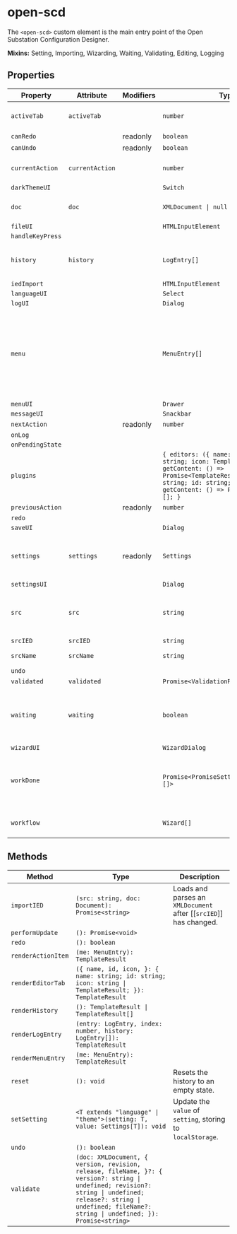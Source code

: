 # open-scd

The `<open-scd>` custom element is the main entry point of the
Open Substation Configuration Designer.

**Mixins:** Setting, Importing, Wizarding, Waiting, Validating, Editing, Logging

## Properties

| Property         | Attribute       | Modifiers | Type                                             | Default                                          | Description                                      |
|------------------|-----------------|-----------|--------------------------------------------------|--------------------------------------------------|--------------------------------------------------|
| `activeTab`      | `activeTab`     |           | `number`                                         | 0                                                | The currently active editor tab.                 |
| `canRedo`        |                 | readonly  | `boolean`                                        |                                                  |                                                  |
| `canUndo`        |                 | readonly  | `boolean`                                        |                                                  |                                                  |
| `currentAction`  | `currentAction` |           | `number`                                         | -1                                               | Index of the last [[`EditorAction`]] applied.    |
| `darkThemeUI`    |                 |           | `Switch`                                         |                                                  |                                                  |
| `doc`            | `doc`           |           | `XMLDocument \| null`                            | null                                             | The `XMLDocument` to be edited                   |
| `fileUI`         |                 |           | `HTMLInputElement`                               |                                                  |                                                  |
| `handleKeyPress` |                 |           |                                                  |                                                  |                                                  |
| `history`        | `history`       |           | `LogEntry[]`                                     | []                                               | All [[`LogEntry`]]s received so far through [[`LogEvent`]]s. |
| `iedImport`      |                 |           | `HTMLInputElement`                               |                                                  |                                                  |
| `languageUI`     |                 |           | `Select`                                         |                                                  |                                                  |
| `logUI`          |                 |           | `Dialog`                                         |                                                  |                                                  |
| `menu`           |                 |           | `MenuEntry[]`                                    | [{"icon":"folder_open","name":"menu.open","startsGroup":true},{"icon":"create_new_folder","name":"menu.new"},{"icon":"snippet_folder","name":"menu.importIED"},{"icon":"save_alt","name":"save"},{"icon":"save","name":"saveAs"},{"icon":"undo","name":"undo","startsGroup":true,"actionItem":true,"action":true},{"icon":"redo","name":"redo","actionItem":true,"action":true},{"icon":"rule_folder","name":"menu.validate","startsGroup":true},{"icon":"rule","name":"menu.viewLog","actionItem":true},{"icon":"extension","startsGroup":true},{"icon":"settings","name":"settings.name","startsGroup":true}] |                                                  |
| `menuUI`         |                 |           | `Drawer`                                         |                                                  |                                                  |
| `messageUI`      |                 |           | `Snackbar`                                       |                                                  |                                                  |
| `nextAction`     |                 | readonly  | `number`                                         |                                                  |                                                  |
| `onLog`          |                 |           |                                                  |                                                  |                                                  |
| `onPendingState` |                 |           |                                                  |                                                  |                                                  |
| `plugins`        |                 |           | `{ editors: ({ name: string; id: string; icon: TemplateResult; getContent: () => Promise<TemplateResult>; } \| { name: string; id: string; icon: string; getContent: () => Promise<...>; })[]; }` | {"editors":[{"name":"substation.name","id":"substation","icon":"zeroLineIcon"},{"name":"communication.name","id":"communication","icon":"settings_ethernet"},{"name":"templates.name","id":"templates","icon":"code"}]} |                                                  |
| `previousAction` |                 | readonly  | `number`                                         |                                                  |                                                  |
| `redo`           |                 |           |                                                  |                                                  |                                                  |
| `saveUI`         |                 |           | `Dialog`                                         |                                                  |                                                  |
| `settings`       | `settings`      | readonly  | `Settings`                                       |                                                  | Current [[`Settings`]] in `localStorage`, default to [[`defaults`]]. |
| `settingsUI`     |                 |           | `Dialog`                                         |                                                  |                                                  |
| `src`            | `src`           |           | `string`                                         |                                                  | The current file's URL. `blob:` URLs are *revoked after parsing*! |
| `srcIED`         | `srcIED`        |           | `string`                                         |                                                  |                                                  |
| `srcName`        | `srcName`       |           | `string`                                         | ""                                               | The name of the current file.                    |
| `undo`           |                 |           |                                                  |                                                  |                                                  |
| `validated`      | `validated`     |           | `Promise<ValidationResult>`                      | "Promise.resolve({\n      file: 'untitled.scd',\n      valid: true,\n      code: 0,\n    })" |                                                  |
| `waiting`        | `waiting`       |           | `boolean`                                        | false                                            | Whether the element is currently waiting for some async work. |
| `wizardUI`       |                 |           | `WizardDialog`                                   |                                                  |                                                  |
| `workDone`       |                 |           | `Promise<PromiseSettledResult<string>[]>`        | "Promise.allSettled(this.work)"                  | A promise which resolves once all currently pending work is done. |
| `workflow`       |                 |           | `Wizard[]`                                       | []                                               | FIFO queue of [[`Wizard`]]s to display.          |

## Methods

| Method             | Type                                             | Description                                      |
|--------------------|--------------------------------------------------|--------------------------------------------------|
| `importIED`        | `(src: string, doc: Document): Promise<string>`  | Loads and parses an `XMLDocument` after [[`srcIED`]] has changed. |
| `performUpdate`    | `(): Promise<void>`                              |                                                  |
| `redo`             | `(): boolean`                                    |                                                  |
| `renderActionItem` | `(me: MenuEntry): TemplateResult`                |                                                  |
| `renderEditorTab`  | `({ name, id, icon, }: { name: string; id: string; icon: string \| TemplateResult; }): TemplateResult` |                                                  |
| `renderHistory`    | `(): TemplateResult \| TemplateResult[]`         |                                                  |
| `renderLogEntry`   | `(entry: LogEntry, index: number, history: LogEntry[]): TemplateResult` |                                                  |
| `renderMenuEntry`  | `(me: MenuEntry): TemplateResult`                |                                                  |
| `reset`            | `(): void`                                       | Resets the history to an empty state.            |
| `setSetting`       | `<T extends "language" \| "theme">(setting: T, value: Settings[T]): void` | Update the `value` of `setting`, storing to `localStorage`. |
| `undo`             | `(): boolean`                                    |                                                  |
| `validate`         | `(doc: XMLDocument, { version, revision, release, fileName, }?: { version?: string \| undefined; revision?: string \| undefined; release?: string \| undefined; fileName?: string \| undefined; }): Promise<string>` |                                                  |
